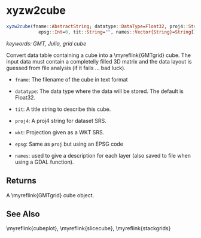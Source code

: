# xyzw2cube

```julia
xyzw2cube(fname::AbstractString; datatype::DataType=Float32, proj4::String="", wkt::String="",
	        epsg::Int=0, tit::String="", names::Vector{String}=String[])
```

*keywords: GMT, Julia, grid cube*

Convert data table containing a cube into a \myreflink{GMTgrid} cube. The input data must contain a completelly filled
3D matrix and the data layout is guessed from file analysis (if it fails ... bad luck). 

- `fname`: The filename of the cube in text format

- `datatype`:  The data type where the data will be stored. The default is Float32.

- `tit`:  A title string to describe this cube.

- `proj4`:  A proj4 string for dataset SRS.

- `wkt`:  Projection given as a WKT SRS.

- `epsg`: Same as `proj` but using an EPSG code

- `names`: used to give a description for each layer (also saved to file when using a GDAL function).

Returns
-------

A \myreflink{GMTgrid} cube object.


See Also
--------

\myreflink{cubeplot}, \myreflink{slicecube}, \myreflink{stackgrids}
